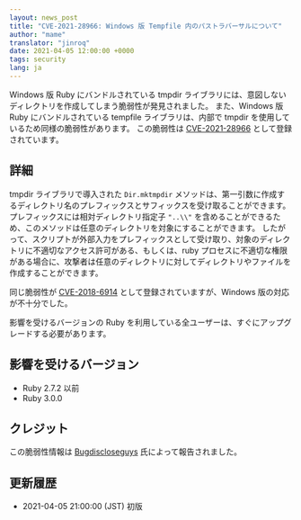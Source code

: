 ```yaml
---
layout: news_post
title: "CVE-2021-28966: Windows 版 Tempfile 内のパストラバーサルについて"
author: "mame"
translator: "jinroq"
date: 2021-04-05 12:00:00 +0000
tags: security
lang: ja
---
```


Windows 版 Ruby にバンドルされている tmpdir ライブラリには、意図しないディレクトリを作成してしまう脆弱性が発見されました。
また、Windows 版 Ruby にバンドルされている tempfile ライブラリは、内部で tmpdir を使用しているため同様の脆弱性があります。
この脆弱性は [CVE-2021-28966](https://cve.mitre.org/cgi-bin/cvename.cgi?name=CVE-2021-28966) として登録されています。

## 詳細

tmpdir ライブラリで導入された `Dir.mktmpdir` メソッドは、第一引数に作成するディレクトリ名のプレフィックスとサフィックスを受け取ることができます。
プレフィックスには相対ディレクトリ指定子 `"..\\"` を含めることができるため、このメソッドは任意のディレクトリを対象にすることができます。
したがって、スクリプトが外部入力をプレフィックスとして受け取り、対象のディレクトリに不適切なアクセス許可がある、もしくは、ruby プロセスに不適切な権限がある場合に、攻撃者は任意のディレクトリに対してディレクトリやファイルを作成することができます。

同じ脆弱性が [CVE-2018-6914](https://www.ruby-lang.org/en/news/2018/03/28/unintentional-file-and-directory-creation-with-directory-traversal-cve-2018-6914/) として登録されていますが、Windows 版の対応が不十分でした。

影響を受けるバージョンの Ruby を利用している全ユーザーは、すぐにアップグレードする必要があります。

## 影響を受けるバージョン

* Ruby 2.7.2 以前
* Ruby 3.0.0

## クレジット

この脆弱性情報は [Bugdiscloseguys](https://hackerone.com/bugdiscloseguys) 氏によって報告されました。

## 更新履歴

* 2021-04-05 21:00:00 (JST) 初版

